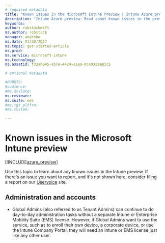 ```yaml
---
# required metadata
title: "Known issues in the Microsoft Intune Preview | Intune Azure preview | Microsoft Docs"
description: "Intune Azure preview: Read about known issues in the preview"
keywords:
author: robstackmsft
ms.author: robstack
manager: angrobe
ms.date: 01/30/2017
ms.topic: get-started-article
ms.prod:
ms.service: microsoft-intune
ms.technology:
ms.assetid: f33a6645-a57e-4424-a1e9-0ce932ea83c5

# optional metadata

#ROBOTS:
#audience:
#ms.devlang:
ms.reviewer:
ms.suite: ems
#ms.tgt_pltfrm:
#ms.custom:

---
```


# Known issues in the Microsoft Intune preview


[!INCLUDE[azure_preview](../includes/azure_preview.md)]


Use this topic to learn about any known issues in the Intune preview. If there's an issue you want to report, and it's not shown here, consider filing a report on our [Uservoice](https://microsoftintune.uservoice.com/forums/291681-ideas/category/189016-azure-admin-console) site.

## Administration and accounts

- Global Admins (also referred to as Tenant Admins) can continue to do day-to-day administration tasks without a separate Intune or Enterprise Mobility Suite (EMS) license. However, if Global Admins want to use the service, such as to enroll their own device, a corporate device, or use the Intune Company Portal, they will need an Intune or EMS license just like any other user.